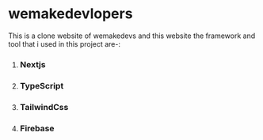 # wemakedevlopers 
This is a clone website of wemakedevs and  this website the framework and tool that i used in this project are-:
1) ### Nextjs
2) ### TypeScript
3) ### TailwindCss
4) ### Firebase 
